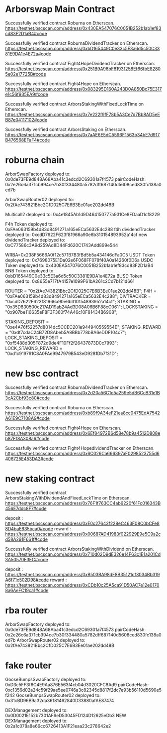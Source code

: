 # Arborswap Main Contract

Successfully verified contract Roburna on Etherscan.
https://testnet.bscscan.com/address/0x430EA547076C0051B252b1ab1ef83cd83F2D1aB4#code

Successfully verified contract RoburnaDividendTracker on Etherscan.
https://testnet.bscscan.com/address/0xbD165449C0e33c5E3a6d5c50C3381E9DA1e4E72a#code

Successfully verified contract Fight4HopeDividendTracker on Etherscan.
https://testnet.bscscan.com/address/0x251B9A96bF81931258Ef66fbE82805e02e17725B#code

Successfully verified contract Fight4Hope on Etherscan.
https://testnet.bscscan.com/address/0x083295D160A243D0A850Bc75E317e1c56f935EA9#code

Successfully verified contract ArborsStakingWithFixedLockTime on Etherscan.
https://testnet.bscscan.com/address/0x7e222f9fF78b5A3Ce7d7Bb8AD5eEB87e04117102#code

Successfully verified contract ArborsStaking on Etherscan.
https://testnet.bscscan.com/address/0x7aAE6E5dC5596F1563b34bE7d917B476568EFaF4#code

# roburna chain

ArborSwapFactory deployed to: 0x0de73FE9d848A68Aba41c3edcd2C69301a7f4573
pairCodeHash: 0x2e26c6a371cb994ce7b30f334480a5782dff687140d5608ced830fc138a0ed7b

ArborSwapRouter02 deployed to: 0x2fAe743821Bbc2CfD025C7E6B3Ee01ae202dd48B

Multicall2 deployed to: 0x4e1845Ab1d9D464150777a931Ce8FDaaD1cf8229

F4h Token deployed to: 0xFAe063159b4d83d8491271a165eECa5632E4c288
f4h dividendTracker deployed to: 0xcdD7622F623f81966a90e6b310154893952a14cf
new dividendTracker deployed to: 0xC77586c3A9d259Ad8D44Fd620C1743Add899e544

WRBA=0x238F5666A0f12c571B7B3fBd5b5a434146dFa0C5
USDT Token deployed to: 0x7698075E1Da02e6F068FF078f40A0a14260f0D6a
USDC Token deployed to: 0x430EA547076C0051B252b1ab1ef83cd83F2D1aB4
BNB Token deployed to: 0xbD165449C0e33c5E3a6d5c50C3381E9DA1e4E72a
BUSD Token deployed to: 0x8655e717fA4157e1099F61bA261c2Cd7b121d661

ROUTER = "0x2fAe743821Bbc2CfD025C7E6B3Ee01ae202dd48B";
F4H = "0xFAe063159b4d83d8491271a165eECa5632E4c288";
DIVTRACKER = "0xcdD7622F623f81966a90e6b310154893952a14cf";
STAKING = "0x35D830500c217AD19ab24Ad3D08A06B6F88cC061";
LOCKSTAKING = "0x907be116635eF8F3F360f74A46c10F81434B6908";

STAKING_DEPOSIT = "0xe4A76f52257d8014dc5CCEC201e944940559554E";
STAKING_REWARD = "0xdf7cdaC24B72D8Abeb5A8BBb778bBA6eDDF104c7";
LOCK_STAKING_DEPOSIT = "0xf5488d305F872d9de4F10Ff2f26437873D0c7993";
LOCK_STAKING_REWARD = "0xd1c919761C8A0FAe9947979B543eD9281Db7f31D";

# new bsc contract

Successfully verified contract RoburnaDividendTracker on Etherscan.
https://testnet.bscscan.com/address/0x2d20a56C1d5a259e5dB6CcB31e1B3cA2Cbf93c80#code

Successfully verified contract Roburna on Etherscan.
https://testnet.bscscan.com/address/0xb89f9A34eF21ea8cc0475EdA7542A61E9C7108A9#code

Successfully verified contract Fight4Hope on Etherscan.
https://testnet.bscscan.com/address/0x6Ef84972B6d58e78b9a4512D808eb87F18A308a6#code

Successfully verified contract Fight4HopedividendTracker on Etherscan.
https://testnet.bscscan.com/address/0x6C026Ca666397aF0298523755d6406725E453DA2#code

# new staking contract

Successfully verified contract ArborsStakingWithDividendAndFixedLockTime on Etherscan.
https://testnet.bscscan.com/address/0x76F1f763CC4ab6220f61Fc016343B456E7ddc8F7#code

deposit : https://testnet.bscscan.com/address/0xE0c27643f228eC463F08C0bCFe88D4baE835bca0#code
reward : https://testnet.bscscan.com/address/0x00687AD41983f022929E9e5C9a2cd58A291F661f#code

Successfully verified contract ArborsStakingWithDividend on Etherscan.
https://testnet.bscscan.com/address/0x710d02D9dE326e14F63c1E1a201Cd3A50570E3EC#code

deposit : https://testnet.bscscan.com/address/0xB503BA98dF8B35121df3034Bb319A6f71c502D98#code
reward : https://testnet.bscscan.com/address/0xCDb10c25A5ca91D50AC7e12e01708a6AeFC19ca1#code

# rba router

ArborSwapFactory deployed to: 0x0de73FE9d848A68Aba41c3edcd2C69301a7f4573
pairCodeHash: 0x2e26c6a371cb994ce7b30f334480a5782dff687140d5608ced830fc138a0ed7b
ArborSwapRouter02 deployed to: 0x2fAe743821Bbc2CfD025C7E6B3Ee01ae202dd48B

# fake router

GooseBumpsSwapFactory deployed to: 0xD3c5FF3f6C4E9Aa876E563f4cb04d3020CFC8Ad9
pairCodeHash: 0xc1356d02a24c59f29ae5ee0746a3c82345d8817f2dc7e93b56110d5690e5f242
GooseBumpsSwapRouter02 deployed to: 0x31cBD96B9a32da36181462840D33880afAE87474

DEXManagement deployed to: 0x0D0021E152b7301AF6eD53045FD124D12625eDb3
NEW DEXManagement deployed to: 0x2a1c078a8e66cc6726413A1F21eaa23c278642e2
